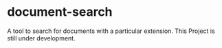 # document-search
A tool to search for documents with a particular extension. This Project is still under development.
